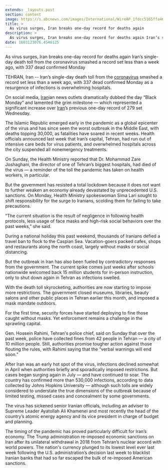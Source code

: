 ```yaml
--- 
extends: _layouts.post 
section: content 
image: https://s.abcnews.com/images/International/WireAP_1fdcc5165ffa4637a6e3af0992b770b2_16x9_992.jpg 
title: > 
  As virus surges, Iran breaks one-day record for deaths again 
description: > 
  As virus surges, Iran breaks one-day record for deaths again Iran’s single-day death toll from the coronavirus smashed a record set less than a week ago, with 337 dead confirmed MondayTEHRAN, Iran -- Iran’s single-day death toll from the coronavirus smashed a record set less than a week ago, with 337 dead confirmed Monday as a resurgence of infections is overwhelming hospitals.On social media, Iranian news outlets dramatically dubbed the day “Black Monday” and lamented the grim milestone — which represented a significant increase over Iran’s previous one-day record of 279 set Wednesday.Health officials announced last week that Iran’s capital, Tehran, had run out of intensive care beds for virus patients, and overwhelmed hospitals across the city suspended all nonemergency treatments.But the outbreak in Iran has also been fueled by contradictory responses from the government.The Trump administration re-imposed economic sanctions on Iran after its unilateral withdrawal in 2018 from Tehran’s nuclear accord with world powers. 
date: 1603123076.4546125 
--- 
```

<div><p>As virus surges, Iran breaks one-day record for deaths again Iran&#8217;s single-day death toll from the coronavirus smashed a record set less than a week ago, with 337 dead confirmed Monday</p><p id="_ap_link_coronavirus_Coronavirus_">TEHRAN, Iran -- Iran&#8217;s single-day death toll from the <a href="https://abcnews.go.com/alerts/Coronavirus" id="_ap_link_coronavirus_Coronavirus_" target="_blank">coronavirus</a> smashed a record set less than a week ago, with 337 dead confirmed Monday as a resurgence of infections is overwhelming hospitals.</p><p id="_ap_link_Iran_Iran_">On social media, <a href="https://abcnews.go.com/alerts/Iran" id="_ap_link_Iran_Iran_" target="_blank">Iran</a>ian news outlets dramatically dubbed the day &#8220;Black Monday&#8221; and lamented the grim milestone &#8212; which represented a significant increase over <a href="https://abcnews.go.com/alerts/Iran" id="_ap_link_Iran_Iran_" target="_blank">Iran</a>&#8217;s previous one-day record of 279 set Wednesday.</p><p class="Ad incontentTeads incontentTeads--story ad-slot"></p><p>The Islamic Republic emerged early in the pandemic as a global epicenter of the virus and has since seen the worst outbreak in the Middle East, with deaths topping 30,000, as fatalities have soared in recent weeks. Health officials announced last week that Iran&#8217;s capital, Tehran, had run out of intensive care beds for virus patients, and overwhelmed hospitals across the city suspended all nonemergency treatments.</p><p>On Sunday, the Health Ministry reported that Dr. Mohammad Zare Joshaghani, the director of one of Tehran&#8217;s biggest hospitals, had died of the virus &#8212; a reminder of the toll the pandemic has taken on health workers, in particular.</p><p>But the government has resisted a total lockdown because it does not want to further weaken an economy already devastated by unprecedented U.S. sanctions. On Monday, Health Ministry spokeswoman Sima Lari sought to shift responsibility for the surge to Iranians, scolding them for failing to take precautions.</p><p>&#8220;The current situation is the result of negligence in following health protocols, less usage of face masks and high-risk social behaviors over the past weeks,&#8221; she said.</p><p>During a national holiday this past weekend, thousands of Iranians defied a travel ban to flock to the Caspian Sea. Vacation-goers packed cafes, shops and restaurants along the north coast, largely without masks or social distancing.</p><p>But the outbreak in Iran has also been fueled by contradictory responses from the government. The current spike comes just weeks after schools nationwide welcomed back 15 million students for in-person instruction, only to shut down again in Tehran as infections swelled.</p><p>With the death toll skyrocketing, authorities are now starting to impose more restrictions. The government closed museums, libraries, beauty salons and other public places in Tehran earlier this month, and imposed a mask mandate outdoors.</p><p>For the first time, security forces have started deploying to fine those caught without masks. Yet enforcement remains a challenge in the sprawling capital.</p><p class="Ad incontentTeads2 incontentTeads2--story ad-slot"></p><p>Gen. Hossein Rahimi, Tehran's police chief, said on Sunday that over the past week, police have collected fines from 42 people in Tehran &#8212; a city of 10 million people. Still, authorities promise tougher action against those flouting the rules, with Rahimi saying that the &#8220;verbal warnings will end soon.&#8221;</p><p>After Iran was an early hot spot of the virus, infections declined somewhat in April when authorities briefly and sporadically imposed restrictions. But cases began surging again in July &#8212; and have continued to soar. The country has confirmed more than 530,000 infections, according to data collected by Johns Hopkins University &#8212; although such tolls are widely considered to understate the true dimensions of the outbreak because of limited testing, missed cases and concealment by some governments.</p><p>The virus has sickened senior Iranian officials, including an adviser to Supreme Leader Ayatollah Ali Khamenei and most recently the head of the country&#8217;s atomic energy agency and its vice president in charge of budget and planning.</p><p>The timing of the pandemic has proved particularly difficult for Iran&#8217;s economy. The Trump administration re-imposed economic sanctions on Iran after its unilateral withdrawal in 2018 from Tehran&#8217;s nuclear accord with world powers. The nation's currency plunged to its lowest level ever last week following the U.S. administration&#8217;s decision last week to blacklist Iranian banks that had so far escaped the bulk of re-imposed American sanctions.</p></div>